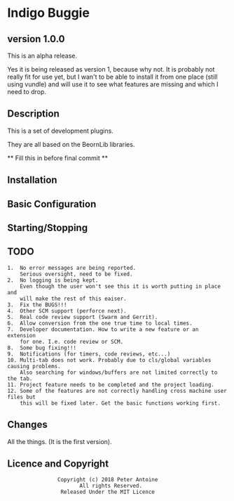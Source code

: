 # Indigo Buggie #
## version 1.0.0 ###

This is an alpha release.

Yes it is being released as version 1, because why not. It is probably not really
fit for use yet, but I wan't to be able to install it from one place (still using
vundle) and will use it to see what features are missing and which I need to drop.

## Description ##

This is a set of development plugins.

They are all based on the BeornLib libraries.

  ** Fill this in before final commit **

## Installation ##

## Basic Configuration ##

## Starting/Stopping ##


## TODO ##

	1.	No error messages are being reported.
		Serious oversight, need to be fixed.
	2.	No logging is being kept.
		Even though the user won't see this it is worth putting in place and
		will make the rest of this eaiser.
	3.	Fix the BUGS!!!
	4.	Other SCM support (perforce next).
	5.	Real code review support (Swarm and Gerrit).
	6.	Allow conversion from the one true time to local times.
	7.	Developer documentation. How to write a new feature or an extension
		for one. I.e. code review or SCM.
	8.	Some bug fixing!!!
	9.	Notifications (for timers, code reviews, etc...)
	10. Multi-tab does not work. Probably due to cls/global variables causing problems.
		Also searching for windows/buffers are not limited correctly to the tab.
	11.	Project feature needs to be completed and the project loading.
	12.	Some of the features are not correctly handling cross machine user files but
	    this will be fixed later. Get the basic functions working first.

## Changes ##

All the things. (It is the first version).

## Licence and Copyright ##
                    Copyright (c) 2018 Peter Antoine
                           All rights Reserved.
                     Released Under the MIT Licence
